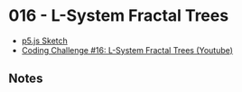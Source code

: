 # 016 - L-System Fractal Trees
* [p5.js Sketch](sketch.html)
* [Coding Challenge #16: L-System Fractal Trees (Youtube)](https://www.youtube.com/watch?v=E1B4UoSQMFw)

## Notes
